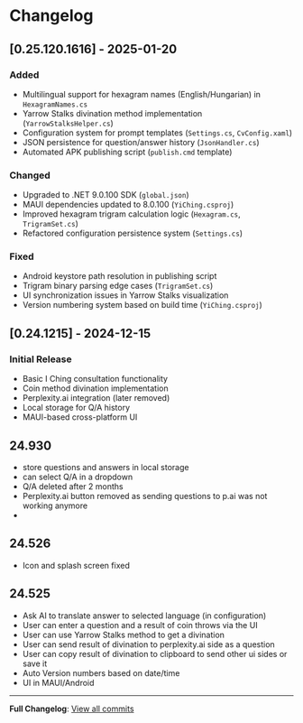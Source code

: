 # Changelog

## [0.25.120.1616] - 2025-01-20

### Added
- Multilingual support for hexagram names (English/Hungarian) in `HexagramNames.cs`
- Yarrow Stalks divination method implementation (`YarrowStalksHelper.cs`)
- Configuration system for prompt templates (`Settings.cs`, `CvConfig.xaml`)
- JSON persistence for question/answer history (`JsonHandler.cs`)
- Automated APK publishing script (`publish.cmd` template)

### Changed
- Upgraded to .NET 9.0.100 SDK (`global.json`)
- MAUI dependencies updated to 8.0.100 (`YiChing.csproj`)
- Improved hexagram trigram calculation logic (`Hexagram.cs`, `TrigramSet.cs`)
- Refactored configuration persistence system (`Settings.cs`)

### Fixed
- Android keystore path resolution in publishing script
- Trigram binary parsing edge cases (`TrigramSet.cs`)
- UI synchronization issues in Yarrow Stalks visualization
- Version numbering system based on build time (`YiChing.csproj`)

## [0.24.1215] - 2024-12-15

### Initial Release
- Basic I Ching consultation functionality
- Coin method divination implementation
- Perplexity.ai integration (later removed)
- Local storage for Q/A history
- MAUI-based cross-platform UI

## 24.930
- store questions and answers in local storage
- can select Q/A in a dropdown
- Q/A deleted after 2 months
- Perplexity.ai button removed as sending questions to p.ai was not working anymore
- 
## 24.526
  - Icon and splash screen fixed
## 24.525
  - Ask AI to translate answer to selected language (in configuration)
  - User can enter a question and a result of coin throws via the UI
  - User can use Yarrow Stalks method to get a divination
  - User can send result of divination to perplexity.ai side as a question
  - User can copy result of divination to clipboard to send other ui sides or save it
  - Auto Version numbers based on date/time
  - UI in MAUI/Android


---

**Full Changelog**: [View all commits](https://github.com/yourusername/YiChing/commits/main)
